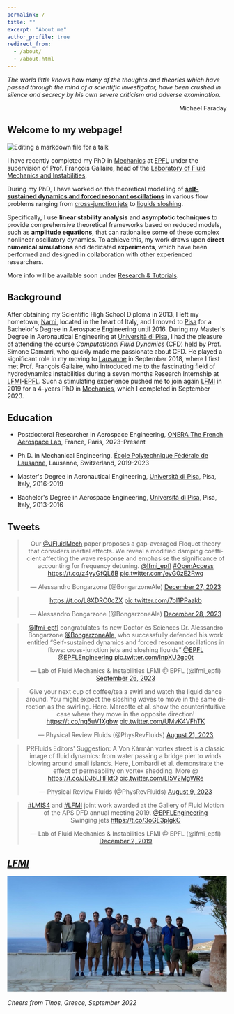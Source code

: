 ```yaml
---
permalink: /
title: ""
excerpt: "About me"
author_profile: true
redirect_from: 
  - /about/
  - /about.html
---
```


_The world little knows how many of the thoughts and theories which have passed through the mind of a scientific investigator, have been crushed in silence and secrecy by his own severe criticism and adverse examination._

<p style="text-align: right;">Michael Faraday</p>


Welcome to my webpage! 
------
![Editing a markdown file for a talk](/images/COVER_BANNER_3-min.jpg)

I have recently completed my PhD in [Mechanics](https://www.epfl.ch/education/phd/edme-mechanics/) at [EPFL](https://www.epfl.ch/en/) under the supervision of Prof. François Gallaire, head of the [Laboratory of Fluid Mechanics and Instabilities](https://www.epfl.ch/labs/lfmi). 

During my PhD, I have worked on the theoretical modelling of **[self-sustained dynamics and forced resonant oscillations](http://Alessandro-Bongarzone.github.io/files/Abstract_PhD.pdf)** in various flow problems ranging from [cross-junction jets](https://alessandro-bongarzone.github.io/research/) to [liquids sloshing](https://alessandro-bongarzone.github.io/research/).

Specifically, I use **linear stability analysis** and **asymptotic techniques** to provide comprehensive theoretical frameworks based on reduced models, such as **amplitude equations**, that can rationalise some of these complex nonlinear oscillatory dynamics. To achieve this, my work draws upon **direct numerical simulations** and dedicated **experiments**, which have been performed and designed in collaboration with other experienced researchers.

More info will be available soon under [Research & Tutorials](https://alessandro-bongarzone.github.io/research/). 

Background
------

After obtaining my Scientific High School Diploma in 2013, I left my hometown, [Narni](https://en.wikipedia.org/wiki/Narni), located in the heart of Italy, and I moved to [Pisa](https://en.wikipedia.org/wiki/Pisa) for a Bachelor's Degree in Aerospace Engineering until 2016. During my Master's Degree in Aeronautical Engineering at [Università di Pisa](https://www.unipi.it), I had the pleasure of attending the course _Computational Fluid Dynamics_ (CFD) held by Prof. Simone Camarri, who quickly made me passionate about CFD. He played a significant role in my moving to [Lausanne](https://en.wikipedia.org/wiki/Lausanne) in September 2018, where I first met Prof. François Gallaire, who introduced me to the fascinating field of hydrodynamics instabilities during a seven months Research Internship at [LFMI](https://www.epfl.ch/labs/lfmi)-[EPFL](https://www.epfl.ch/en/). Such a stimulating experience pushed me to join again [LFMI](https://www.epfl.ch/labs/lfmi) in 2019 for a 4-years PhD in [Mechanics](https://www.epfl.ch/education/phd/edme-mechanics/), which I completed in September 2023. 


Education
------
- Postdoctoral Researcher in Aerospace Engineering, [ONERA The French Aerospace Lab](https://www.onera.fr/en/), France, Paris, 2023-Present
* Ph.D. in Mechanical Engineering, [École Polytechnique Fédérale de Lausanne](https://www.epfl.ch/en/), Lausanne, Switzerland, 2019-2023
+ Master's Degree in Aeronautical Engineering, [Università di Pisa](https://www.unipi.it), Pisa, Italy, 2016-2019
- Bachelor's Degree in Aerospace Engineering, [Università di Pisa](https://www.unipi.it), Pisa, Italy, 2013-2016


Tweets 
------

<blockquote class="twitter-tweet" align="center"><p lang="en" dir="ltr">Our <a href="https://twitter.com/JFluidMech?ref_src=twsrc%5Etfw">@JFluidMech</a> paper proposes a gap-averaged Floquet theory that considers inertial effects. We reveal a modified damping coefficient affecting the wave response and emphasise the significance of accounting for frequency detuning. <a href="https://twitter.com/lfmi_epfl?ref_src=twsrc%5Etfw">@lfmi_epfl</a> <a href="https://twitter.com/hashtag/OpenAccess?src=hash&amp;ref_src=twsrc%5Etfw">#OpenAccess</a> <a href="https://t.co/z4yyGfQL6B">https://t.co/z4yyGfQL6B</a> <a href="https://t.co/eyG0zE2Rwq">pic.twitter.com/eyG0zE2Rwq</a></p>&mdash; Alessandro Bongarzone (@BongarzoneAle) <a href="https://twitter.com/BongarzoneAle/status/1740010494495207523?ref_src=twsrc%5Etfw">December 27, 2023</a></blockquote> <script async src="https://platform.twitter.com/widgets.js" charset="utf-8"></script>

<blockquote class="twitter-tweet" align="center"><p lang="zxx" dir="ltr"><a href="https://t.co/L8XDRC0cZX">https://t.co/L8XDRC0cZX</a> <a href="https://t.co/7ol1PPaakb">pic.twitter.com/7ol1PPaakb</a></p>&mdash; Alessandro Bongarzone (@BongarzoneAle) <a href="https://twitter.com/BongarzoneAle/status/1740342221902340344?ref_src=twsrc%5Etfw">December 28, 2023</a></blockquote> <script async src="https://platform.twitter.com/widgets.js" charset="utf-8"></script>

<blockquote class="twitter-tweet" align="center"><p lang="en" dir="ltr"><a href="https://twitter.com/lfmi_epfl?ref_src=twsrc%5Etfw">@lfmi_epfl</a> congratulates its new Doctor ès Sciences Dr. Alessandro Bongarzone <a href="https://twitter.com/BongarzoneAle?ref_src=twsrc%5Etfw">@BongarzoneAle</a>, who successfully defended his work entitled “Self-sustained dynamics and forced resonant oscillations in flows: cross-junction jets and sloshing liquids” <a href="https://twitter.com/EPFL?ref_src=twsrc%5Etfw">@EPFL</a> <a href="https://twitter.com/EPFLEngineering?ref_src=twsrc%5Etfw">@EPFLEngineering</a> <a href="https://t.co/InpXU2gc0t">pic.twitter.com/InpXU2gc0t</a></p>&mdash; Lab of Fluid Mechanics &amp; Instabilities LFMI @ EPFL (@lfmi_epfl) <a href="https://twitter.com/lfmi_epfl/status/1706740576656216399?ref_src=twsrc%5Etfw">September 26, 2023</a></blockquote> <script async src="https://platform.twitter.com/widgets.js" charset="utf-8"></script>

<blockquote class="twitter-tweet" align="center"><p lang="en" dir="ltr">Give your next cup of coffee/tea a swirl and watch the liquid dance around. You might expect the sloshing waves to move in the same direction as the swirling. Here. Marcotte et al. show the counterintuitive case where they move in the opposite direction! <a href="https://t.co/ng5uV1Xgbw">https://t.co/ng5uV1Xgbw</a> <a href="https://t.co/UMvK4VFhTK">pic.twitter.com/UMvK4VFhTK</a></p>&mdash; Physical Review Fluids (@PhysRevFluids) <a href="https://twitter.com/PhysRevFluids/status/1693673697100345505?ref_src=twsrc%5Etfw">August 21, 2023</a></blockquote> <script async src="https://platform.twitter.com/widgets.js" charset="utf-8"></script>


<blockquote class="twitter-tweet" align="center"><p lang="en" dir="ltr">PRFluids Editors&#39; Suggestion: A Von Kármán vortex street is a classic image of fluid dynamics: from water passing a bridge pier to winds blowing around small islands. Here, Lombardi et al. demonstrate the effect of permeability on vortex shedding. More @ <a href="https://t.co/JDJbLHFktO">https://t.co/JDJbLHFktO</a> <a href="https://t.co/LI5V2MgWRe">pic.twitter.com/LI5V2MgWRe</a></p>&mdash; Physical Review Fluids (@PhysRevFluids) <a href="https://twitter.com/PhysRevFluids/status/1689361846090825729?ref_src=twsrc%5Etfw">August 9, 2023</a></blockquote> <script async src="https://platform.twitter.com/widgets.js" charset="utf-8"></script>


<blockquote class="twitter-tweet" align="center"><p lang="en" dir="ltr"><a href="https://twitter.com/hashtag/LMIS4?src=hash&amp;ref_src=twsrc%5Etfw">#LMIS4</a> and <a href="https://twitter.com/hashtag/LFMI?src=hash&amp;ref_src=twsrc%5Etfw">#LFMI</a> joint work awarded at the Gallery of Fluid Motion of the APS DFD annual meeting 2019. <a href="https://twitter.com/EPFLEngineering?ref_src=twsrc%5Etfw">@EPFLEngineering</a><br>Swinging jets <a href="https://t.co/3oGE3plgkC">https://t.co/3oGE3plgkC</a></p>&mdash; Lab of Fluid Mechanics &amp; Instabilities LFMI @ EPFL (@lfmi_epfl) <a href="https://twitter.com/lfmi_epfl/status/1201520793303289857?ref_src=twsrc%5Etfw">December 2, 2019</a></blockquote> <script async src="https://platform.twitter.com/widgets.js" charset="utf-8"></script>


_[LFMI](https://www.epfl.ch/labs/lfmi)_
------

![LFMI_photo](/images/LFMI_photo_TINOS.JPG)

_Cheers from Tinos, Greece, September 2022_

